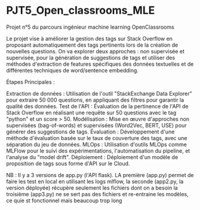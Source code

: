 # PJT5_Open_classrooms_MLE

Projet n°5 du parcours ingénieur machine learning OpenClassrooms

Le projet vise à améliorer la gestion des tags sur Stack Overflow en proposant automatiquement des tags pertinents lors de la création de nouvelles questions. On va explorer deux approches : non supervisée et supervisée, pour la génération de suggestions de tags et utiliser des méthodes d'extraction de features spécifiques des données textuelles et de différentes techniques de word/sentence embedding.

Étapes Principales :

Extraction de données : Utilisation de l'outil "StackExchange Data Explorer" pour extraire 50 000 questions, en appliquant des filtres pour garantir la qualité des données.
Test de l'API : Évaluation de la pertinence de l'API de Stack Overflow en réalisant une requête sur 50 questions avec le tag "python" et un score > 50.
Modélisation : Mise en œuvre d'approches non supervisées (bag-of-words) et supervisées (Word2Vec, BERT, USE) pour générer des suggestions de tags.
Évaluation : Développement d'une méthode d'évaluation basée sur le taux de couverture des tags, avec une séparation du jeu de données.
MLOps : Utilisation d'outils MLOps comme MLFlow pour le suivi des expérimentations, l'automatisation du pipeline, et l'analyse du "model drift".
Déploiement : Déploiement d'un modèle de proposition de tags sous forme d'API sur le Cloud.

NB : Il y a 3 versions de app.py (l'API flask). LA première (app.py) permet de faire les test en local en utilisant les logs mlflow, 
la seconde (app2.py, la version déployée) récupère seulement les fichiers dont on a besoin 
la troisième (app3.py) ne se sert pas des fichiers et re-entraine les modèles, ce quie st fonctionnel mais beaucoup trop long

